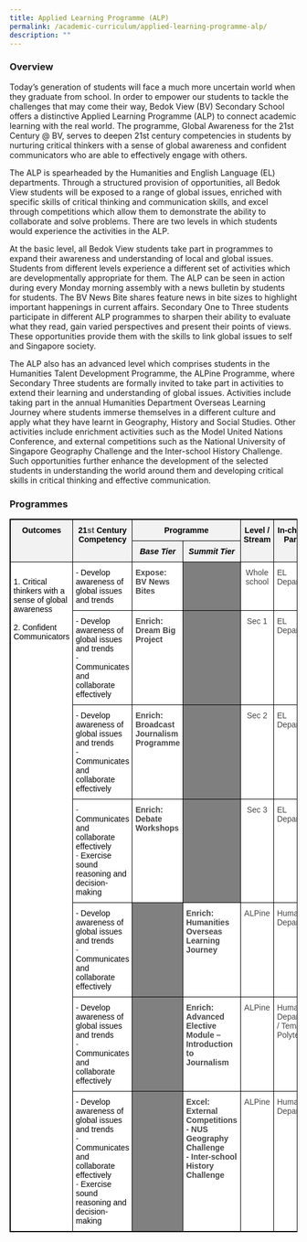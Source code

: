 ```yaml
---
title: Applied Learning Programme (ALP)
permalink: /academic-curriculum/applied-learning-programme-alp/
description: ""
---
```

### Overview

Today’s generation of students will face a much more uncertain world when they graduate from school. In order to empower our students to tackle the challenges that may come their way, Bedok View (BV) Secondary School offers a distinctive Applied Learning Programme (ALP) to connect academic learning with the real world. The programme, Global Awareness for the 21st Century @ BV, serves to deepen 21st century competencies in students by nurturing critical thinkers with a sense of global awareness and confident communicators who are able to effectively engage with others. 


The ALP is spearheaded by the Humanities and English Language (EL) departments. Through a structured provision of opportunities, all Bedok View students will be exposed to a range of global issues, enriched with specific skills of critical thinking and communication skills, and excel through competitions which allow them to demonstrate the ability to collaborate and solve problems. There are two levels in which students would experience the activities in the ALP.


At the basic level, all Bedok View students take part in programmes to expand their awareness and understanding of local and global issues. Students from different levels experience a different set of activities which are developmentally appropriate for them. The ALP can be seen in action during every Monday morning assembly with a news bulletin by students for students. The BV News Bite shares feature news in bite sizes to highlight important happenings in current affairs. Secondary One to Three students participate in different ALP programmes to sharpen their ability to evaluate what they read, gain varied perspectives and present their points of views. These opportunities provide them with the skills to link global issues to self and Singapore society. 


The ALP also has an advanced level which comprises students in the Humanities Talent Development Programme, the ALPine Programme, where Secondary Three students are formally invited to take part in activities to extend their learning and understanding of global issues. Activities include taking part in the annual Humanities Department Overseas Learning Journey where students immerse themselves in a different culture and apply what they have learnt in Geography, History and Social Studies. Other activities include enrichment activities such as the Model United Nations Conference, and external competitions such as the National University of Singapore Geography Challenge and the Inter-school History Challenge. Such opportunities further enhance the development of the selected students in understanding the world around them and developing critical skills in critical thinking and effective communication.


### Programmes

<style type="text/css">
.tg  {border-collapse:collapse;border-spacing:0;}
.tg td{border-color:black;border-style:solid;border-width:1px;font-family:Arial, sans-serif;font-size:14px;
  overflow:hidden;padding:10px 5px;word-break:normal;}
.tg th{border-color:black;border-style:solid;border-width:1px;font-family:Arial, sans-serif;font-size:14px;
  font-weight:normal;overflow:hidden;padding:10px 5px;word-break:normal;}
.tg .tg-sxkx{background-color:#FFF;color:#454545;text-align:center;vertical-align:top}
.tg .tg-fwnj{background-color:#FFF;color:#454545;text-align:left;vertical-align:top}
.tg .tg-v3qx{background-color:#F2F2F2;color:#454545;font-style:italic;font-weight:bold;text-align:center;vertical-align:top}
.tg .tg-sz2n{background-color:#7F7F7F;color:#454545;font-weight:bold;text-align:left;vertical-align:top}
.tg .tg-fjsx{background-color:#F2F2F2;border-color:inherit;color:#454545;font-weight:bold;text-align:center;vertical-align:top}
.tg .tg-q2om{background-color:#F2F2F2;color:#454545;font-weight:bold;text-align:center;vertical-align:top}
.tg .tg-9u4g{background-color:#FFF;color:#454545;font-weight:bold;text-align:left;vertical-align:top}
.tg .tg-qoio{background-color:#7F7F7F;color:#454545;text-align:left;vertical-align:top}
.tg .tg-rvho{background-color:#808080;color:#454545;font-weight:bold;text-align:left;vertical-align:top}
</style>
<table style="border: 1px solid black" class="tg">
<thead>
  <tr>
    <th style="border: 1px solid black" class="tg-fjsx" rowspan="2"><span style="color:black">Outcomes</span></th>
    <th style="border: 1px solid black" class="tg-q2om" rowspan="2"><span style="color:black">21</span>st <span style="color:black">Century Competency</span></th>
    <th style="border: 1px solid black" class="tg-q2om" colspan="2"><span style="color:black">Programme</span></th>
    <th style="border: 1px solid black" class="tg-q2om" rowspan="2"><span style="color:black">Level / Stream</span></th>
    <th style="border: 1px solid black" class="tg-q2om" rowspan="2"><span style="color:black">In-charge / Partner</span></th>
  </tr>
  <tr>
    <th style="border: 1px solid black" class="tg-v3qx"><span style="color:black">Base</span> <span style="color:black">Tier</span></th>
    <th style="border: 1px solid black" class="tg-v3qx"><span style="color:black">Summit</span> <span style="color:black">Tier</span></th>
  </tr>
</thead>
<tbody>
  <tr>
    <td style="border: 1px solid black" class="tg-fwnj" rowspan="7"><span style="color:black"> </span><br><span style="color:black">1.</span>    <span style="color:black">Critical thinkers with a sense of global awareness</span><br><span style="color:black"> </span><br><span style="color:black">2.</span>    <span style="color:black">Confident Communicators</span><br><span style="color:black"> </span></td>
    <td style="border: 1px solid black" class="tg-fwnj"><span style="color:black">-</span>       <span style="color:black">Develop awareness of global issues and trends</span></td>
    <td style="border: 1px solid black" class="tg-9u4g">Expose:<br>BV News Bites</td>
    <td style="border: 1px solid black" class="tg-qoio"> </td>
    <td style="border: 1px solid black" class="tg-sxkx">Whole school</td>
    <td style="border: 1px solid black" class="tg-fwnj">EL Department</td>
  </tr>
  <tr>
    <td style="border: 1px solid black" class="tg-fwnj"><span style="color:black">-</span>       <span style="color:black">Develop awareness of global issues and trends</span><br><span style="color:black">-</span>       <span style="color:black">Communicates and collaborate effectively</span></td>
    <td style="border: 1px solid black" class="tg-9u4g">Enrich:<br>Dream Big Project</td>
    <td style="border: 1px solid black" class="tg-sz2n"> </td>
    <td style="border: 1px solid black" class="tg-sxkx">Sec 1</td>
    <td style="border: 1px solid black" class="tg-fwnj">EL Department</td>
  </tr>
  <tr>
    <td style="border: 1px solid black" class="tg-fwnj"><span style="color:black">-</span>       <span style="color:black">Develop awareness of global issues and trends</span><br><span style="color:black">-</span>       <span style="color:black">Communicates and collaborate effectively</span></td>
    <td style="border: 1px solid black" class="tg-9u4g">Enrich:<br>Broadcast Journalism Programme</td>
    <td style="border: 1px solid black" class="tg-sz2n"> </td>
    <td style="border: 1px solid black" class="tg-sxkx">Sec 2</td>
    <td style="border: 1px solid black" class="tg-fwnj">EL Department</td>
  </tr>
  <tr>
    <td style="border: 1px solid black" class="tg-fwnj">-       <span style="color:black">Communicates and collaborate effectively</span><br>-       <span style="color:black">Exercise sound reasoning and decision-making</span></td>
    <td style="border: 1px solid black" class="tg-9u4g">Enrich:<br>Debate Workshops</td>
    <td style="border: 1px solid black" class="tg-sz2n"> </td>
    <td style="border: 1px solid black" class="tg-sxkx">Sec 3</td>
    <td style="border: 1px solid black" class="tg-fwnj">EL Department</td>
  </tr>
  <tr>
    <td style="border: 1px solid black" class="tg-fwnj"><span style="color:black">-</span>       <span style="color:black">Develop awareness of global issues and trends</span><br>-       <span style="color:black">Communicates and collaborate effectively</span></td>
    <td style="border: 1px solid black" class="tg-rvho"> </td>
    <td class="tg-9u4g">Enrich: Humanities Overseas Learning Journey</td>
    <td style="border: 1px solid black" class="tg-sxkx">ALPine</td>
    <td style="border: 1px solid black" class="tg-fwnj">Humanities Department</td>
  </tr>
  <tr>
    <td style="border: 1px solid black" class="tg-fwnj"><span style="color:black">-</span>       <span style="color:black">Develop awareness of global issues and trends</span><br>-       <span style="color:black">Communicates and collaborate effectively</span></td>
    <td style="border: 1px solid black" class="tg-rvho"> </td>
    <td style="border: 1px solid black" class="tg-9u4g">Enrich: Advanced Elective Module – Introduction to Journalism</td>
    <td style="border: 1px solid black" class="tg-sxkx">ALPine</td>
    <td style="border: 1px solid black" class="tg-fwnj">Humanities Department / Temasek Polytechnic</td>
  </tr>
  <tr>
    <td style="border: 1px solid black" class="tg-fwnj"><span style="color:black">-</span>       <span style="color:black">Develop awareness of global issues and trends</span><br>-       <span style="color:black">Communicates and collaborate effectively</span><br>-       <span style="color:black">Exercise sound reasoning and decision-making</span></td>
    <td style="border: 1px solid black" class="tg-rvho"> </td>
    <td style="border: 1px solid black" class="tg-9u4g">Excel: External Competitions<br>-       NUS Geography Challenge<br>-       Inter-school History Challenge</td>
    <td style="border: 1px solid black" class="tg-sxkx">ALPine</td>
    <td style="border: 1px solid black" class="tg-fwnj">Humanities Department</td>
  </tr>
</tbody>
</table>
